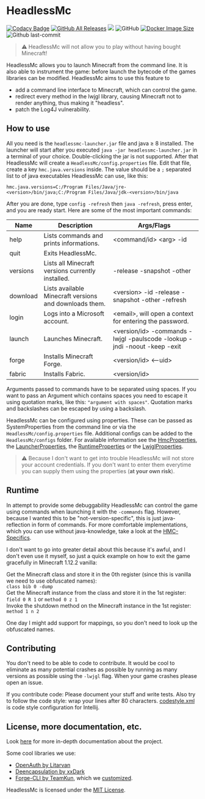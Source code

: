 # HeadlessMc
[![Codacy Badge](https://app.codacy.com/project/badge/Grade/6a86b3e62d3b47909de670b09737f8fd)](https://www.codacy.com/gh/3arthqu4ke/HeadlessMc/dashboard?utm_source=github.com&amp;utm_medium=referral&amp;utm_content=3arthqu4ke/HeadlessMc&amp;utm_campaign=Badge_Grade)
[![GitHub All Releases](https://img.shields.io/github/downloads/3arthqu4ke/HeadlessMc/total.svg)](https://github.com/3arthqu4ke/HeadlessMc/releases)
![](https://github.com/3arthqu4ke/HeadlessMc/actions/workflows/gradle-publish.yml/badge.svg)
![GitHub](https://img.shields.io/github/license/3arthqu4ke/HeadlessMc)
[![Docker Image Size](https://badgen.net/docker/size/3arthqu4ke/headlessmc?icon=docker&label=image%20size)](https://hub.docker.com/r/3arthqu4ke/headlessmc/)
![Github last-commit](https://img.shields.io/github/last-commit/3arthqu4ke/HeadlessMc)

> :warning: HeadlessMc will not allow you to play without having bought Minecraft!

HeadlessMc allows you to launch Minecraft from the command line. It is also able to instrument the game: before
launch the bytecode of the games libraries can be modified. HeadlessMc aims to use this feature to

*   add a command line interface to Minecraft, which can control the game.
*   redirect every method in the lwjgl library, causing Minecraft not to render anything, thus making it "headless".
*   patch the Log4J vulnerability.

## How to use

All you need is the `headlessmc-launcher.jar` file and java &geq; 8 installed. The launcher will start after you
executed `java -jar headlessmc-launcher.jar` in a terminal of your choice. Double-clicking the jar is not supported.
After that HeadlessMc will create a `HeadlessMc/config.properties` file. Edit that file, create a key
`hmc.java.versions` inside. The value should be a `;` separated list to of java executables HeadlessMc can use, like
this:

```properties
hmc.java.versions=C:/Program Files/Java/jre-<version>/bin/java;C:/Program Files/Java/jdk-<version>/bin/java
```

After you are done, type `config -refresh` then `java -refresh`, press enter, and you are ready start. Here are some of
the most important commands:

| Name        | Description | Args/Flags  |
| ----------- | ----------- | ----------- |
| help | Lists commands and prints informations.| \<command/id\> \<arg\> -id |
| quit | Exits HeadlessMc. | |
| versions | Lists all Minecraft versions currently installed. | -release -snapshot -other |
| download | Lists available Minecraft versions and downloads them. | \<version\> -id -release -snapshot -other -refresh |
| login | Logs into a Microsoft account. | \<email\>, will open a context for entering the password. |
| launch | Launches Minecraft. | \<version/id\> -commands -lwjgl -paulscode -lookup -jndi -noout -keep -exit |
| forge | Installs Minecraft Forge. | \<version/id\> \<--uid\> |
| fabric | Installs Fabric. | \<version/id\> |

Arguments passed to commands have to be separated using spaces. If you want to pass an Argument which contains spaces
you need to escape it using quotation marks, like this:
`"argument with spaces"`. Quotation marks and backslashes can be escaped by using a backslash.

HeadlessMc can be configured using properties. These can be passed as SystemProperties from the command line or via the
`HeadlessMc/config.properties` file. Additional configs can be added to the `HeadlessMc/configs` folder. For available
information see the [HmcProperties](headlessmc-commons/src/main/java/me/earth/headlessmc/config/HmcProperties.java), the
[LauncherProperties](headlessmc-launcher/src/main/java/me/earth/headlessmc/launcher/LauncherProperties.java), the
[RuntimeProperties](headlessmc-runtime/src/main/java/me/earth/headlessmc/runtime/RuntimeProperties.java) or the
[LwjglProperties](headlessmc-lwjgl/src/main/java/me/earth/headlessmc/lwjgl/LwjglProperties.java).

> :warning: Because I don't want to get into trouble HeadlessMc will not store your account credentials. If you don't want to enter them everytime you can supply them using the properties (**at your own risk**).

## Runtime

In attempt to provide some debuggability HeadlessMc can control the game using commands when launching it with the
`-commands` flag. However, because I wanted this to be "not-version-specific", this is just java-reflection in form of
commands. For more comfortable implementations, which you can use without java-knowledge, take a look at the
[HMC-Specifics](https://github.com/3arthqu4ke/HMC-Specifics).

I don't want to go into greater detail about this because it's awful, and I don't even use it myself, so just a quick
example on how to exit the game gracefully in Minecraft 1.12.2 vanilla:

Get the Minecraft class and store it in the 0th register (since this is vanilla we need to use obfuscated names):\
`class bib 0 -dump`\
Get the Minecraft instance from the class and store it in the 1st register:\
`field 0 R 1` or `method 0 z 1`\
Invoke the shutdown method on the Minecraft instance in the 1st register:\
`method 1 n 2`

One day I might add support for mappings, so you don't need to look up the obfuscated names.

## Contributing

You don't need to be able to code to contribute. It would be cool to eliminate as many potential crashes as possible by
running as many versions as possible using the `-lwjgl` flag. When your game crashes please open an issue.

If you contribute code: Please document your stuff and write tests. Also try to follow the code style: wrap your lines
after 80 characters. [codestyle.xml](codestyle.xml) is code style configuration for Intellij.

## License, more documentation, etc.

Look [here](DEV.md) for more in-depth documentation about the project.

Some cool libraries we use:

*   [OpenAuth by Litarvan](https://github.com/Litarvan/OpenAuth)
*   [Deencapsulation by xxDark](https://github.com/xxDark/deencapsulation)
*   [Forge-CLI by TeamKun](https://github.com/TeamKun/ForgeCLI), which we [customized](https://github.com/3arthqu4ke/ForgeCLI).

HeadlessMc is licensed under the [MIT License](LICENSE).
